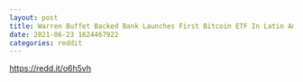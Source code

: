 ```yaml
--- 
layout: post 
title: Warren Buffet Backed Bank Launches First Bitcoin ETF In Latin America 
date: 2021-06-23 1624467922 
categories: reddit 
--- 
```

https://redd.it/o6h5vh